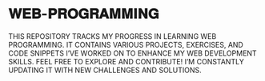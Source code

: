 # 𝐖𝐄𝐁-𝐏𝐑𝐎𝐆𝐑𝐀𝐌𝐌𝐈𝐍𝐆
THIS REPOSITORY TRACKS MY PROGRESS IN LEARNING WEB PROGRAMMING. IT CONTAINS VARIOUS PROJECTS, EXERCISES, AND CODE SNIPPETS I’VE WORKED ON TO ENHANCE MY WEB DEVELOPMENT SKILLS.
FEEL FREE TO EXPLORE AND CONTRIBUTE! I’M CONSTANTLY UPDATING IT WITH NEW CHALLENGES AND SOLUTIONS.
